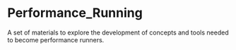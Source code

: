 # Performance_Running
A set of materials to explore the development of concepts and tools needed to become performance runners.
